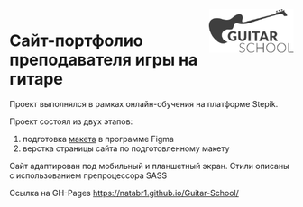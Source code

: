 <img src="./img/Лого 1.png" align="right" width="150px" />

# Сайт-портфолио преподавателя игры на гитаре

Проект выполнялся в рамках онлайн-обучения на платформе Stepik. 

Проект состоял из двух этапов:
<ol>
    <li>подготовка <a href="https://www.figma.com/file/84dJG09QwX9XVeGzoSbflE/%D0%9C%D0%B0%D0%BA%D0%B5%D1%82-%D0%9F%D0%BE%D1%80%D1%82%D1%84%D0%BE%D0%BB%D0%B8%D0%BE-%D0%B3%D0%B8%D1%82%D0%B0%D1%80%D0%B8%D1%81%D1%82%D0%B0?type=design&mode=design&t=ppfKF2wOcdntc1TU-0" target="_blank">макета</a> в программе Figma</li>
    <li>верстка страницы сайта по подготовленному макету</li>
</ol>

Сайт адаптирован под мобильный и планшетный экран. Стили описаны с использованием препроцессора SASS

Ссылка на GH-Pages https://natabr1.github.io/Guitar-School/
